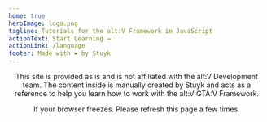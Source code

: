 ```yaml
---
home: true
heroImage: logo.png
tagline: Tutorials for the alt:V Framework in JavaScript
actionText: Start Learning →
actionLink: /language
footer: Made with ❤️ by Stuyk
---
```


<center>
This site is provided as is and is not affiliated with the alt:V Development team. The content inside is manually created by Stuyk and acts as a reference to help you learn how to work with the alt:V GTA:V Framework.

<br />

If your browser freezes. Please refresh this page a few times.

</center>
